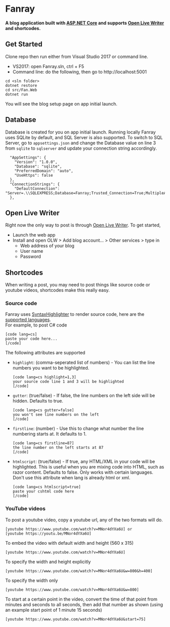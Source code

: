 # Fanray

**A blog application built with [ASP.NET Core](https://github.com/aspnet/Home) and supports [Open Live Writer](http://openlivewriter.org/) and shortcodes.**

## Get Started

Clone repo then run either from Visual Studio 2017 or command line.

- VS2017: open Fanray.sln, ctrl + F5
- Command line: do the following, then go to http://localhost:5001
 ```
cd <sln folder>
dotnet restore
cd src/Fan.Web
dotnet run
```

You will see the blog setup page on app initial launch.

## Database

Database is created for you on app initial launch. Running locally Fanray uses SQLite by default, and SQL Server is also supported. To switch to SQL Server, go to `appsettings.json` and change the Database value on line 3 from `sqlite` to `sqlserver` and update your connection string accordingly.

```
  "AppSettings": {
    "Version": "1.0.0",
    "Database": "sqlite",
    "PreferredDomain": "auto",
    "UseHttps": false
  },
  "ConnectionStrings": {
    "DefaultConnection": "Server=.\\SQLEXPRESS;Database=Fanray;Trusted_Connection=True;MultipleActiveResultSets=true"
  },
```

## Open Live Writer

Right now the only way to post is through [Open Live Writer](http://openlivewriter.org/). To get started,

- Launch the web app
- Install and open OLW > Add blog account... > Other services > type in
  - Web address of your blog
  - User name
  - Password

## Shortcodes

When writing a post, you may need to post things like source code or youtube videos, shortcodes make this really easy.

### Source code

Fanray uses [SyntaxHighlighter](https://github.com/syntaxhighlighter/syntaxhighlighter) to render source code, here are the [supported languages](http://alexgorbatchev.com/SyntaxHighlighter/manual/brushes/).  
For example, to post C# code
```
[code lang=cs]
paste your code here...
[/code]
```

The following attributes are supported
- `highlight`: (comma-seperated list of numbers) - You can list the line numbers you want to be highlighted.
  ```
  [code lang=cs highlight=1,3]
  your source code line 1 and 3 will be highlighted
  [/code]
  ```
- `gutter`: (true/false) - If false, the line numbers on the left side will be hidden. Defaults to true.
  ```
  [code lang=cs gutter=false]
  you won't see line numbers on the left
  [/code]
  ```
- `firstline`: (number) - Use this to change what number the line numbering starts at. It defaults to 1.
  ```
  [code lang=cs firstline=87]
  the line number on the left starts at 87
  [/code]
  ```
- `htmlscript`: (true/false) - If true, any HTML/XML in your code will be highlighted. This is useful when you are mixing code into HTML, such as razor content. Defaults to false. Only works with certain languages. Don't use this attribute when lang is already html or xml.
  ```
  [code lang=cs htmlscript=true]
  paste your cshtml code here
  [/code]
  ```

### YouTube videos

To post a youtube video, copy a youtube url, any of the two formats will do.
```
[youtube https://www.youtube.com/watch?v=MNor4dYXa6U] or 
[youtube https://youtu.be/MNor4dYXa6U]
```

To embed the video with default width and height (560 x 315)
```
[youtube https://www.youtube.com/watch?v=MNor4dYXa6U]
```

To specify the width and height explicitly
```
[youtube https://www.youtube.com/watch?v=MNor4dYXa6U&w=800&h=400]
```

To specify the width only
```
[youtube https://www.youtube.com/watch?v=MNor4dYXa6U&w=800]
```

To start at a certain point in the video, convert the time of that point from minutes and seconds to all seconds, then add that number as shown (using an example start point of 1 minute 15 seconds)
```
[youtube https://www.youtube.com/watch?v=MNor4dYXa6U&start=75]
```
